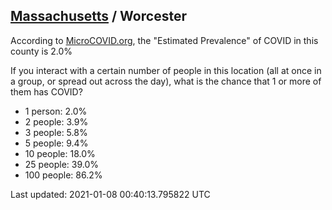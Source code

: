 
## [Massachusetts](/united-states/massachusetts) / Worcester

According to [MicroCOVID.org](http://microcovid.org),
the "Estimated Prevalence" of COVID in this county is 2.0%

If you interact with a certain number of people in this location
(all at once in a group, or spread out across the day), what is the chance that
1 or more of them has COVID?

- 1 person: 2.0%
- 2 people: 3.9%
- 3 people: 5.8%
- 5 people: 9.4%
- 10 people: 18.0%
- 25 people: 39.0%
- 100 people: 86.2%

Last updated: 2021-01-08 00:40:13.795822 UTC
